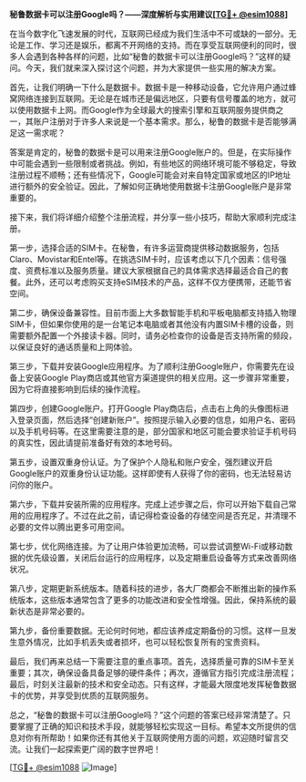 **秘鲁数据卡可以注册Google吗？——深度解析与实用建议[[TG💪+ @esim1088](https://t.me/s/esim1088)]**

在当今数字化飞速发展的时代，互联网已经成为我们生活中不可或缺的一部分。无论是工作、学习还是娱乐，都离不开网络的支持。而在享受互联网便利的同时，很多人会遇到各种各样的问题，比如“秘鲁的数据卡可以注册Google吗？”这样的疑问。今天，我们就来深入探讨这个问题，并为大家提供一些实用的解决方案。

首先，让我们明确一下什么是数据卡。数据卡是一种移动设备，它允许用户通过蜂窝网络连接到互联网。无论是在城市还是偏远地区，只要有信号覆盖的地方，就可以使用数据卡上网。而Google作为全球最大的搜索引擎和互联网服务提供商之一，其账户注册对于许多人来说是一个基本需求。那么，秘鲁的数据卡是否能够满足这一需求呢？

答案是肯定的，秘鲁的数据卡是可以用来注册Google账户的。但是，在实际操作中可能会遇到一些限制或者挑战。例如，有些地区的网络环境可能不够稳定，导致注册过程不顺畅；还有些情况下，Google可能会对来自特定国家或地区的IP地址进行额外的安全验证。因此，了解如何正确地使用数据卡注册Google账户是非常重要的。

接下来，我们将详细介绍整个注册流程，并分享一些小技巧，帮助大家顺利完成注册。

第一步，选择合适的SIM卡。在秘鲁，有许多运营商提供移动数据服务，包括Claro、Movistar和Entel等。在挑选SIM卡时，应该考虑以下几个因素：信号强度、资费标准以及服务质量。建议大家根据自己的具体需求选择最适合自己的套餐。此外，还可以考虑购买支持eSIM技术的产品，这样不仅方便携带，还能节省空间。

第二步，确保设备兼容性。目前市面上大多数智能手机和平板电脑都支持插入物理SIM卡，但如果你使用的是一台笔记本电脑或者其他没有内置SIM卡槽的设备，则需要额外配置一个外接读卡器。同时，请务必检查你的设备是否支持所需的频段，以保证良好的通话质量和上网体验。

第三步，下载并安装Google应用程序。为了顺利注册Google账户，你需要先在设备上安装Google Play商店或其他官方渠道提供的相关应用。这一步骤非常重要，因为它将直接影响到后续的操作流程。

第四步，创建Google账户。打开Google Play商店后，点击右上角的头像图标进入登录页面，然后选择“创建新账户”。按照提示输入必要的信息，如用户名、密码以及手机号码等。在这里需要注意的是，部分国家和地区可能会要求验证手机号码的真实性，因此请提前准备好有效的本地号码。

第五步，设置双重身份认证。为了保护个人隐私和账户安全，强烈建议开启Google账户的双重身份认证功能。这样即使有人获得了你的密码，也无法轻易访问你的账户。

第六步，下载并安装所需的应用程序。完成上述步骤之后，你可以开始下载自己常用的应用程序了。不过在此之前，请记得检查设备的存储空间是否充足，并清理不必要的文件以腾出更多可用空间。

第七步，优化网络连接。为了让用户体验更加流畅，可以尝试调整Wi-Fi或移动数据的优先级设置，关闭后台运行的应用程序，以及定期重启设备等方式来改善网络状况。

第八步，定期更新系统版本。随着科技的进步，各大厂商都会不断推出新的操作系统版本，这些版本通常包含了更多的功能改进和安全性增强。因此，保持系统的最新状态是非常必要的。

第九步，备份重要数据。无论何时何地，都应该养成定期备份的习惯。这样一旦发生意外情况，比如手机丢失或者损坏，也可以轻松恢复所有的宝贵资料。

最后，我们再来总结一下需要注意的重点事项。首先，选择质量可靠的SIM卡至关重要；其次，确保设备具备足够的硬件条件；再次，遵循官方指引完成注册流程；最后，时刻关注最新的技术和安全动态。只有这样，才能最大限度地发挥秘鲁数据卡的优势，并享受到优质的互联网服务。

总之，“秘鲁的数据卡可以注册Google吗？”这个问题的答案已经非常清楚了。只要掌握了正确的知识和技术手段，就能够轻松实现这一目标。希望本文所提供的信息对你有所帮助！如果你还有其他关于互联网使用方面的问题，欢迎随时留言交流。让我们一起探索更广阔的数字世界吧！

[[TG💪+ @esim1088](https://t.me/s/esim1088) ![Image](https://i.postimg.cc/4NQfJmqS/Snipaste-2025-05-13-00-14-12.png)]